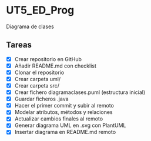 # UT5_ED_Prog
Diagrama de clases
## Tareas

- [x] Crear repositorio en GitHub
- [x] Añadir README.md con checklist
- [x] Clonar el repositorio
- [x] Crear carpeta uml/
- [x] Crear carpeta src/ 
- [x] Crear fichero diagramaclases.puml (estructura inicial)
- [x] Guardar ficheros .java
- [x] Hacer el primer commit y subir al remoto
- [x] Modelar atributos, métodos y relaciones
- [x] Actualizar cambios finales al remoto
- [x] Generar diagrama UML en .svg con PlantUML
- [X] Insertar diagrama en README.md remoto
